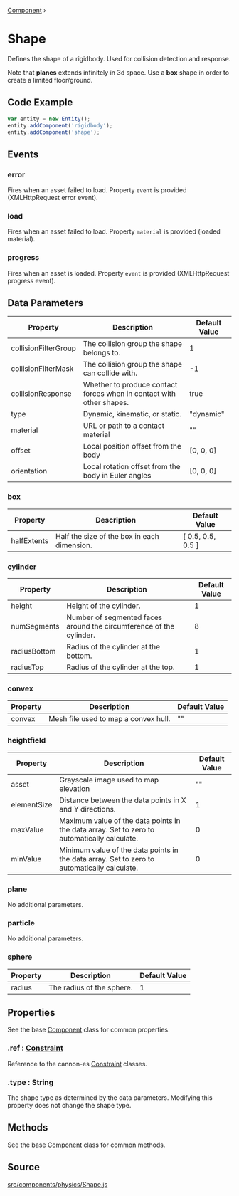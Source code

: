 [Component](api/core/Component) ›

# Shape
Defines the shape of a rigidbody. Used for collision detection and response.

Note that **planes** extends infinitely in 3d space. Use a **box** shape in order to create a limited floor/ground.

## Code Example

```javascript
var entity = new Entity();
entity.addComponent('rigidbody');
entity.addComponent('shape');
```

## Events

### error
Fires when an asset failed to load. Property `event` is provided (XMLHttpRequest error event).

### load
Fires when an asset failed to load. Property `material` is provided (loaded material).

### progress
Fires when an asset is loaded. Property `event` is provided (XMLHttpRequest progress event).


## Data Parameters

| Property             | Description                                                          | Default Value |
|----------------------|----------------------------------------------------------------------|---------------|
| collisionFilterGroup | The collision group the shape belongs to.                            | 1             |
| collisionFilterMask  | The collision group the shape can collide with.                      | -1            |
| collisionResponse    | Whether to produce contact forces when in contact with other shapes. | true          |
| type                 | Dynamic, kinematic, or static.                                       | "dynamic"     |
| material             | URL or path to a contact material                                    | ""            |
| offset               | Local position offset from the body                                  | [0, 0, 0]     |
| orientation          | Local rotation offset from the body in Euler angles                  | [0, 0, 0]     |

### box

| Property    | Description                                 | Default Value     |
|-------------|---------------------------------------------|-------------------|
| halfExtents | Half the size of the box in each dimension. | [ 0.5, 0.5, 0.5 ] |

### cylinder

| Property     | Description                                                         | Default Value |
|--------------|---------------------------------------------------------------------|---------------|
| height       | Height of the cylinder.                                             | 1             |
| numSegments  | Number of segmented faces around the circumference of the cylinder. | 8             |
| radiusBottom | Radius of the cylinder at the bottom.                               | 1             |
| radiusTop    | Radius of the cylinder at the top.                                  | 1             |

### convex

| Property | Description                          | Default Value |
|----------|--------------------------------------|---------------|
| convex   | Mesh file used to map a convex hull. | ""            |

### heightfield

| Property    | Description                                                                                 | Default Value |
|-------------|---------------------------------------------------------------------------------------------|---------------|
| asset       | Grayscale image used to map elevation                                                       | ""            |
| elementSize | Distance between the data points in X and Y directions.                                     | 1             |
| maxValue    | Maximum value of the data points in the data array. Set to zero to automatically calculate. | 0             |
| minValue    | Minimum value of the data points in the data array. Set to zero to automatically calculate. | 0             |

### plane

No additional parameters.

### particle

No additional parameters.

### sphere

| Property | Description               | Default Value |
|----------|---------------------------|---------------|
| radius   | The radius of the sphere. | 1             |

## Properties

See the base [Component](api/core/Component) class for common properties.

### .<a>ref</a> : <span class="param">[Constraint](https://raw.githack.com/pmndrs/cannon-es/typedoc2/docs/classes/constraint.html)</span>
Reference to the cannon-es [Constraint](https://raw.githack.com/pmndrs/cannon-es/typedoc2/docs/classes/constraint.html) classes.

### .<a>type</a> : <span class="param">String</span>
The shape type as determined by the data parameters. Modifying this property does not change the shape type.

## Methods

See the base [Component](api/core/Component) class for common methods.

## Source
[src/components/physics/Shape.js](https://github.com/Cloud9c/taro/blob/master/src/components/physics/Shape.js)